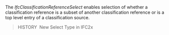 The _IfcClassificationReferenceSelect_ enables selection of whether a classification reference is a subset of another classification reference or is a top level entry of a classification source.

> HISTORY&nbsp; New Select Type in IFC2x
